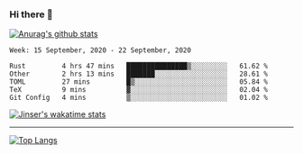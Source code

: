 ### Hi there 👋

[![Anurag's github stats](https://github-readme-stats.vercel.app/api?username=jinserrr&show_icons=true)](https://github.com/anuraghazra/github-readme-stats)


<!--START_SECTION:waka-->
```text
Week: 15 September, 2020 - 22 September, 2020

Rust         4 hrs 47 mins   ███████████████▒░░░░░░░░░   61.62 % 
Other        2 hrs 13 mins   ███████░░░░░░░░░░░░░░░░░░   28.61 % 
TOML         27 mins         █▒░░░░░░░░░░░░░░░░░░░░░░░   05.84 % 
TeX          9 mins          ▓░░░░░░░░░░░░░░░░░░░░░░░░   02.04 % 
Git Config   4 mins          ▒░░░░░░░░░░░░░░░░░░░░░░░░   01.02 % 
```
<!--END_SECTION:waka-->

[![Jinser's wakatime stats](https://github-readme-stats.vercel.app/api/wakatime?username=jinser)](https://github.com/anuraghazra/github-readme-stats)

***

[![Top Langs](https://github-readme-stats.vercel.app/api/top-langs/?username=jinserrr)](https://github.com/anuraghazra/github-readme-stats)
